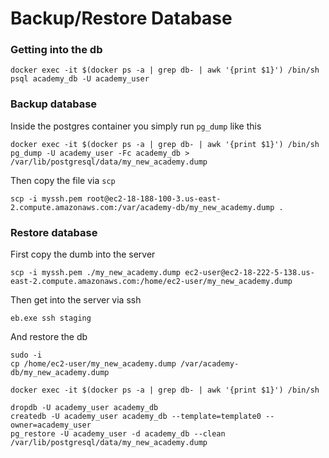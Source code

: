 # Backup/Restore Database

### Getting into the db

```text
docker exec -it $(docker ps -a | grep db- | awk '{print $1}') /bin/sh
psql academy_db -U academy_user
```

###  Backup database

Inside the postgres container you simply run `pg_dump` like this

```text
docker exec -it $(docker ps -a | grep db- | awk '{print $1}') /bin/sh
pg_dump -U academy_user -Fc academy_db > /var/lib/postgresql/data/my_new_academy.dump
```

Then copy the file via `scp`

```text
scp -i myssh.pem root@ec2-18-188-100-3.us-east-2.compute.amazonaws.com:/var/academy-db/my_new_academy.dump .
```

###  Restore database

First copy the dumb into the server

```text
scp -i myssh.pem ./my_new_academy.dump ec2-user@ec2-18-222-5-138.us-east-2.compute.amazonaws.com:/home/ec2-user/my_new_academy.dump
```

Then get into the server via ssh

```text
eb.exe ssh staging
```

And restore the db

```text
sudo -i
cp /home/ec2-user/my_new_academy.dump /var/academy-db/my_new_academy.dump

docker exec -it $(docker ps -a | grep db- | awk '{print $1}') /bin/sh

dropdb -U academy_user academy_db
createdb -U academy_user academy_db --template=template0 --owner=academy_user
pg_restore -U academy_user -d academy_db --clean /var/lib/postgresql/data/my_new_academy.dump
```

